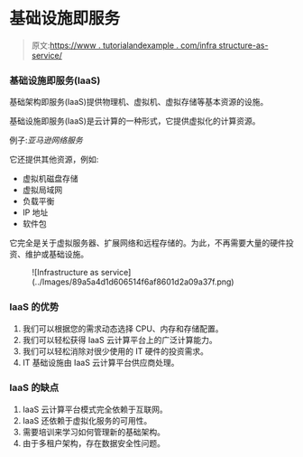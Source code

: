 # 基础设施即服务

> 原文:[https://www . tutorialandexample . com/infra structure-as-service/](https://www.tutorialandexample.com/infrastructure-as-service/)

### 基础设施即服务(IaaS)

基础架构即服务(IaaS)提供物理机、虚拟机、虚拟存储等基本资源的设施。

基础设施即服务(IaaS)是云计算的一种形式，它提供虚拟化的计算资源。

例子:*亚马逊网络服务*

它还提供其他资源，例如:

*   虚拟机磁盘存储
*   虚拟局域网
*   负载平衡
*   IP 地址
*   软件包

它完全是关于虚拟服务器、扩展网络和远程存储的。为此，不再需要大量的硬件投资、维护或基础设施。

<figure class="aligncenter">![Infrastructure as service](../Images/89a5a4d1d606514f6af8601d2a09a37f.png)</figure>

### IaaS 的优势

1.  我们可以根据您的需求动态选择 CPU、内存和存储配置。
2.  我们可以轻松获得 IaaS 云计算平台上的广泛计算能力。
3.  我们可以轻松消除对很少使用的 IT 硬件的投资需求。
4.  IT 基础设施由 IaaS 云计算平台供应商处理。

### IaaS 的缺点

1.  IaaS 云计算平台模式完全依赖于互联网。
2.  IaaS 还依赖于虚拟化服务的可用性。
3.  需要培训来学习如何管理新的基础架构。
4.  由于多租户架构，存在数据安全性问题。